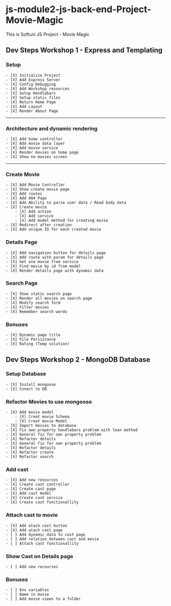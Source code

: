 # js-module2-js-back-end-Project-Movie-Magic
This is Softuni JS Project - Movie Magic

## Dev Steps Workshop 1 - Express and Templating

### Setup   
    - [X] Initialize Project
    - [X] Add Express Server
    - [X] Config Debugging
    - [X] Add Workshop resources
    - [X] Setup Handlebars
    - [X] Setup static files
    - [X] Return Home Page
    - [X] Add Layout
    - [X] Render About Page
---
### Architecture and dynamic rendering
    - [X] Add home controller 
    - [X] Add movie data layer
    - [X] Add movie service
    - [X] Render movies on home page
    - [X] Show no movies screen
---
### Create Movie
    - [X] Add Movie Controller 
    - [X] Show create movie page
    - [X] Add routes
    - [X] Add 404 Page
    - [X] Add Ability to parse user data / Read body data
    - [X] Create movie
        - [X] Add action
        - [X] Add service
        - [X] Add model method for creating movie
    - [X] Redirect after creation
    - [X] Add unique ID for each created movie
### Details Page
    - [X] Add navigation button for details page
    - [X] Add route with param for details page
    - [X] Get one movie from service
    - [X] Find movie by id from model
    - [X] Render details page with dynamic data
### Search Page
    - [X] Show static search page
    - [X] Render all movies on search page
    - [X] Modify search form
    - [X] Filter movies
    - [X] Remember search words

### Bonuses
    - [X] Dynamic page title
    - [X] File Persistance
    - [X] Rating (Temp solution)


## Dev Steps Workshop 2 - MongoDB Database

### Setup Database
    - [X] Install mongoose
    - [X] Conect to DB

### Refactor Movies to use mongoose
    - [X] Add movie model
        - [X] Creat movie Schema
        - [X] Creat movie Model
    - [X] Import movies to database
    - [X] Fix own property handlebars problem with lean method
    - [X] General fix for own property problem
    - [X] Refactor details
    - [X] General fix for own property problem
    - [X] Refactor details
    - [X] Refactor create
    - [X] Refactor search

### Add cast
    - [X] Add new resources
    - [X] Create cast controller
    - [X] Create cast page
    - [X] Add cast model
    - [X] Create cast service
    - [X] Create cast functionallity

### Attach cast to movie
    - [X] Add atach cast button 
    - [X] Add atach cast page
    - [ ] Add dynamic data to cast page
    - [ ] Add relation between cast and movie
    - [ ] Attach cast functionallity

### Show Cast on Details page
    - [ ] Add new recourses

### Bonuses
    - [ ] Env variables
    - [ ] Name in movie
    - [ ] Add movie views to a folder